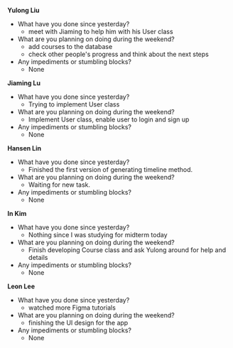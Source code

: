 **Yulong Liu**

- What have you done since yesterday?
  - meet with Jiaming to help him with his User class
- What are you planning on doing during the weekend?
  - add courses to the database
  - check other people's progress and think about the next steps
- Any impediments or stumbling blocks?
  - None

**Jiaming Lu**

- What have you done since yesterday?
  - Trying to implement User class
- What are you planning on doing during the weekend?
  - Implement User class, enable user to login and sign up
- Any impediments or stumbling blocks?
  - None

**Hansen Lin**

- What have you done since yesterday?
  - Finished the first version of generating timeline method.
- What are you planning on doing during the weekend?
  - Waiting for new task.
- Any impediments or stumbling blocks?
  - None

**In Kim**
- What have you done since yesterday?
  -  Nothing since I was studying for midterm today
- What are you planning on doing during the weekend?
  - Finish developing Course class and ask Yulong around for help and details
- Any impediments or stumbling blocks?
  - None

**Leon Lee**
- What have you done since yesterday?
  - watched more Figma tutorials
- What are you planning on doing during the weekend?
  - finishing the UI design for the app
- Any impediments or stumbling blocks?
  - None
